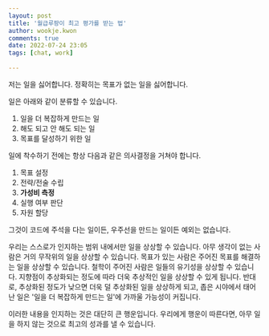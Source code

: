 ```yaml
---  
layout: post  
title: '월급루팡이 최고 평가를 받는 법'  
author: wookje.kwon  
comments: true  
date: 2022-07-24 23:05  
tags: [chat, work]  
  
---  
```


저는 일을 싫어합니다. 정확히는 목표가 없는 일을 싫어합니다.  

일은 아래와 같이 분류할 수 있습니다.  

1. 일을 더 복잡하게 만드는 일  
2. 해도 되고 안 해도 되는 일  
3. 목표를 달성하기 위한 일  

일에 착수하기 전에는 항상 다음과 같은 의사결정을 거쳐야 합니다.

1. 목표 설정  
2. 전략/전술 수립  
3. **가성비 측정**  
4. 실행 여부 판단  
5. 자원 할당  

그것이 코드에 주석을 다는 일이든, 우주선을 만드는 일이든 예외는 없습니다.  

우리는 스스로가 인지하는 범위 내에서만 일을 상상할 수 있습니다. 아무 생각이 없는 사람은 거의 무작위의 일을 상상할 수 있습니다. 목표가 있는 사람은 주어진 목표를 해결하는 일을 상상할 수 있습니다. 철학이 주어진 사람은 일들의 유기성을 상상할 수 있습니다. 지향점이 추상화되는 정도에 따라 더욱 추상적인 일을 상상할 수 있게 됩니다. 반대로, 추상화된 정도가 낮으면 더욱 덜 추상화된 일을 상상하게 되고, 좁은 시야에서 태어난 일은 '일을 더 복잡하게 만드는 일'에 가까울 가능성이 커집니다.  

이러한 내용을 인지하는 것은 대단히 큰 행운입니다. 우리에게 행운이 따른다면, 아무 일을 하지 않는 것으로 최고의 성과를 낼 수 있습니다.  
